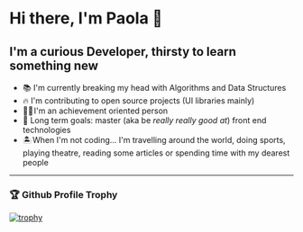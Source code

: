 # Hi there, I'm Paola 👋

## I'm a curious Developer, thirsty to learn something new

- 📚 I'm currently breaking my head with Algorithms and Data Structures
- 🔥 I'm contributing to open source projects (UI libraries mainly)
- 👩‍🎓 I'm an achievement oriented person
- 🥅 Long term goals: master (aka be *really really good at*) front end technologies
- 🏝️ When I'm not coding... I'm travelling around the world, doing sports, playing theatre, reading some articles or spending time with my dearest people
---

### 🏆 Github Profile Trophy 
[![trophy](https://github-profile-trophy.vercel.app/?username=paolapog&no-bg=true&row=1&theme=onedark)](https://github.com/ryo-ma/github-profile-trophy)

